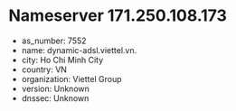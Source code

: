 # Nameserver 171.250.108.173

* as_number: 7552
* name: dynamic-adsl.viettel.vn.
* city: Ho Chi Minh City
* country: VN
* organization: Viettel Group
* version: Unknown
* dnssec: Unknown
